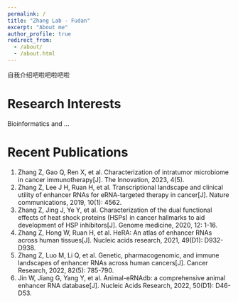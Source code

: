 ```yaml
---
permalink: /
title: "Zhang Lab - Fudan"
excerpt: "About me"
author_profile: true
redirect_from: 
  - /about/
  - /about.html
---
```


自我介绍吧啦吧啦吧啦

Research Interests
======
Bioinformatics and ...

Recent Publications
======
1. Zhang Z, Gao Q, Ren X, et al. Characterization of intratumor microbiome in cancer immunotherapy[J]. The Innovation, 2023, 4(5).
2. Zhang Z, Lee J H, Ruan H, et al. Transcriptional landscape and clinical utility of enhancer RNAs for eRNA-targeted therapy in cancer[J]. Nature communications, 2019, 10(1): 4562.
3. Zhang Z, Jing J, Ye Y, et al. Characterization of the dual functional effects of heat shock proteins (HSPs) in cancer hallmarks to aid development of HSP inhibitors[J]. Genome medicine, 2020, 12: 1-16.
4. Zhang Z, Hong W, Ruan H, et al. HeRA: An atlas of enhancer RNAs across human tissues[J]. Nucleic acids research, 2021, 49(D1): D932-D938.
5. Zhang Z, Luo M, Li Q, et al. Genetic, pharmacogenomic, and immune landscapes of enhancer RNAs across human cancers[J]. Cancer Research, 2022, 82(5): 785-790.
6. Jin W, Jiang G, Yang Y, et al. Animal-eRNAdb: a comprehensive animal enhancer RNA database[J]. Nucleic Acids Research, 2022, 50(D1): D46-D53.
